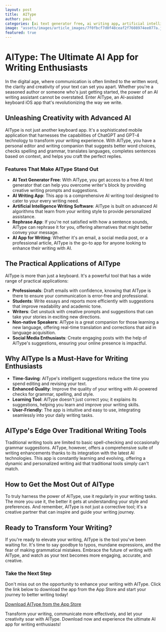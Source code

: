 ```yaml
---
layout: post
title:  AIType
author: paul
categories: [ai text generator free, ai writing app, artificial intelligence writing software, artificial intelligence writing app, ai writing software, rephrase app, ai app for writing]
image: "assets/images/article_images/7f0fbcf7d0f48ceaf2f7608974ee077a.jpg"
featured: true
---
```


# AIType: The Ultimate AI App for Writing Enthusiasts

In the digital age, where communication is often limited to the written word, the clarity and creativity of your text can set you apart. Whether you're a seasoned author or someone who's just getting started, the power of an AI writing assistant cannot be overstated. Enter AIType, an AI-assisted keyboard iOS app that's revolutionizing the way we write.

## Unleashing Creativity with Advanced AI

AIType is not just another keyboard app. It's a sophisticated mobile application that harnesses the capabilities of ChatGPT and GPT-4 technology to transform your writing experience. With AIType, you have a personal editor and writing companion that suggests better word choices, checks spelling and grammar, translates languages, completes sentences based on context, and helps you craft the perfect replies.

### Features That Make AIType Stand Out

- **AI Text Generator Free**: With AIType, you get access to a free AI text generator that can help you overcome writer's block by providing creative writing prompts and suggestions.
- **AI Writing App**: This app is a comprehensive AI writing tool designed to cater to your every writing need.
- **Artificial Intelligence Writing Software**: AIType is built on advanced AI algorithms that learn from your writing style to provide personalized assistance.
- **Rephrase App**: If you're not satisfied with how a sentence sounds, AIType can rephrase it for you, offering alternatives that might better convey your message.
- **AI App for Writing**: Whether it's an email, a social media post, or a professional article, AIType is the go-to app for anyone looking to enhance their writing with AI.

## The Practical Applications of AIType

AIType is more than just a keyboard. It's a powerful tool that has a wide range of practical applications:

- **Professionals**: Draft emails with confidence, knowing that AIType is there to ensure your communication is error-free and professional.
- **Students**: Write essays and reports more efficiently with suggestions that improve readability and academic tone.
- **Writers**: Get unstuck with creative prompts and suggestions that can take your stories in exciting new directions.
- **Non-native Speakers**: AIType is a great companion for those learning a new language, offering real-time translation and corrections that aid in language acquisition.
- **Social Media Enthusiasts**: Create engaging posts with the help of AIType's suggestions, ensuring your online presence is impactful.

## Why AIType Is a Must-Have for Writing Enthusiasts

- **Time-Saving**: AIType's intelligent suggestions reduce the time you spend editing and revising your text.
- **Enhanced Quality**: Improve the quality of your writing with AI-powered checks for grammar, spelling, and style.
- **Learning Tool**: AIType doesn't just correct you; it explains its suggestions, helping you learn and improve your writing skills.
- **User-Friendly**: The app is intuitive and easy to use, integrating seamlessly into your daily writing tasks.

## AIType's Edge Over Traditional Writing Tools

Traditional writing tools are limited to basic spell-checking and occasionally grammar suggestions. AIType, however, offers a comprehensive suite of writing enhancements thanks to its integration with the latest AI technologies. This app is constantly learning and evolving, offering a dynamic and personalized writing aid that traditional tools simply can't match.

## How to Get the Most Out of AIType

To truly harness the power of AIType, use it regularly in your writing tasks. The more you use it, the better it gets at understanding your style and preferences. And remember, AIType is not just a corrective tool; it's a creative partner that can inspire and guide your writing journey.

## Ready to Transform Your Writing?

If you're ready to elevate your writing, AIType is the tool you've been waiting for. It's time to say goodbye to typos, mundane expressions, and the fear of making grammatical mistakes. Embrace the future of writing with AIType, and watch as your text becomes more engaging, accurate, and creative.

### Take the Next Step

Don't miss out on the opportunity to enhance your writing with AIType. Click the link below to download the app from the App Store and start your journey to better writing today!

[Download AIType from the App Store](https://apps.apple.com/us/app/aitype-grammar-check-keyboard/id6469163944)

Transform your writing, communicate more effectively, and let your creativity soar with AIType. Download now and experience the ultimate AI app for writing enthusiasts!